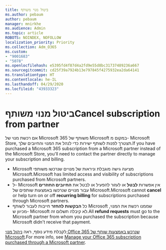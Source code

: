 ```yaml
---
title: ביטול מנוי משותף
ms.author: pebaum
author: pebaum
manager: mnirkhe
ms.audience: Admin
ms.topic: article
ROBOTS: NOINDEX, NOFOLLOW
localization_priority: Priority
ms.collection: Adm_O365
ms.custom:
- "9001683"
- "5078"
ms.openlocfilehash: e5395fd4f87d4a2fd9e55d8bc31737489236a667
ms.sourcegitcommit: cd25f39a7924b13e797845f4275932ea2da64141
ms.translationtype: HT
ms.contentlocale: he-IL
ms.lasthandoff: 04/29/2020
ms.locfileid: "43933323"
---
```

# <a name="cancel-subscription-from-partner"></a><span data-ttu-id="86097-102">ביטול מנוי משותף</span><span class="sxs-lookup"><span data-stu-id="86097-102">Cancel subscription from partner</span></span>

<span data-ttu-id="86097-103">אם רכשת מנוי של Microsoft 365 משותף של Microsoft במקום מ- Microsoft Store, תצטרך לפנות לשותף ישירות כדי לנהל את המנוי והחיובים שלך.</span><span class="sxs-lookup"><span data-stu-id="86097-103">If you have purchased a Microsoft 365 subscription from a Microsoft partner instead of the Microsoft Store, you'll need to contact the partner directly to manage your subscription and billing.</span></span>

- <span data-ttu-id="86097-104">Microsoft מציעה גישה מוגבלת וניראות של מנויים שנרכשו משותפי Microsoft.</span><span class="sxs-lookup"><span data-stu-id="86097-104">Microsoft has limited access and visibility of subscriptions purchased from Microsoft partners.</span></span> 
- <span data-ttu-id="86097-105">ל- Microsoft אין אפשרות **לבטל** או לעזור להפעיל או לבטל את **החיובים החוזרים** עבור מנויים שנרכשו באמצעות שותפים של Microsoft.</span><span class="sxs-lookup"><span data-stu-id="86097-105">Microsoft cannot **cancel** or help turn on or off **recurring billing** for subscriptions purchased through Microsoft partners.</span></span> 
- <span data-ttu-id="86097-106">כל **הבקשות להחזר** חייבות לעבור לשותף Microsoft שממנו רכשת את המנוי, מכיוון ש- Microsoft לא קיבלה תשלום זה.</span><span class="sxs-lookup"><span data-stu-id="86097-106">All **refund requests** must go to the Microsoft partner from whom you purchased the subscription because Microsoft didn't receive that payment.</span></span> 

<span data-ttu-id="86097-107">לקבלת מידע נוסף, ראה [ניהול מנוי Office 365 שנרכש באמצעות שותף של Microsoft](https://support.microsoft.com/help/4230739/microsoft-account-manage-office-365-subscription-from-third-party).</span><span class="sxs-lookup"><span data-stu-id="86097-107">For more info, see [Manage your Office 365 subscription purchased through a Microsoft partner](https://support.microsoft.com/help/4230739/microsoft-account-manage-office-365-subscription-from-third-party).</span></span> 
